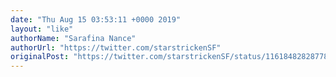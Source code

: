 ```yaml
---
date: "Thu Aug 15 03:53:11 +0000 2019"
layout: "like"
authorName: "Sarafina Nance"
authorUrl: "https://twitter.com/starstrickenSF"
originalPost: "https://twitter.com/starstrickenSF/status/1161848282877812738"
---
```

